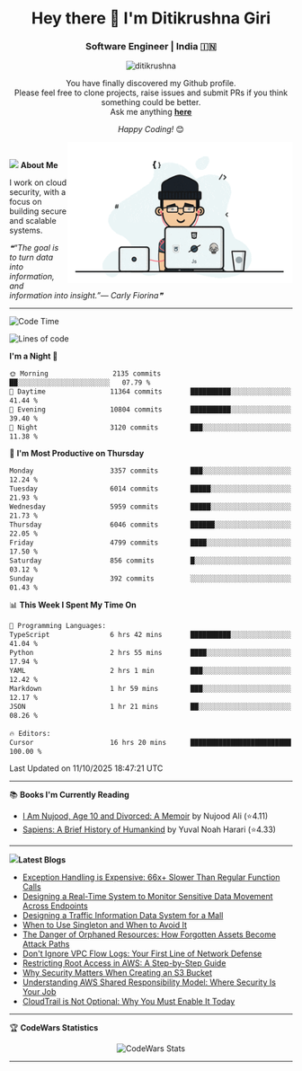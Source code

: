 <h1 align="center">Hey there 👋 I'm Ditikrushna Giri</h1>
<h3 align="center">Software Engineer | India 🇮🇳</h3>
 <p align="center"> <img src="https://komarev.com/ghpvc/?username=ditikrushna" alt="ditikrushna" /> </p>

<div align="center">
You have finally discovered my Github profile. <br>
Please feel free to clone projects, raise issues and submit PRs if you think something could be better. <br>
Ask me anything <a href="https://github.com/ditikrushna/ditikrushna/issues/new"><b>here</b></a><br>

<i>Happy Coding!</i> 😊
</div>

<img align="right" alt="Coding" width="400" src="https://github.com/ditikrushna/ditikrushna/blob/master/charts/programmer_transparent.gif">

</br>

<img src="https://media.giphy.com/media/WUlplcMpOCEmTGBtBW/giphy.gif" width="30"> **About Me**

I work on cloud security, with a focus on building secure and scalable systems.

<!--STARTS_HERE_QUOTE_README-->
<i>❝“The goal is to turn data into information, and information into insight.”— Carly Fiorina❞</i>
<!--ENDS_HERE_QUOTE_README-->
 
---

<!--START_SECTION:waka-->
![Code Time](http://img.shields.io/badge/Code%20Time-953%20hrs%2019%20mins-blue)

![Lines of code](https://img.shields.io/badge/From%20Hello%20World%20I%27ve%20Written-3.7%20million%20lines%20of%20code-blue)

**I'm a Night 🦉** 

```text
🌞 Morning                2135 commits        ██░░░░░░░░░░░░░░░░░░░░░░░   07.79 % 
🌆 Daytime                11364 commits       ██████████░░░░░░░░░░░░░░░   41.44 % 
🌃 Evening                10804 commits       ██████████░░░░░░░░░░░░░░░   39.40 % 
🌙 Night                  3120 commits        ███░░░░░░░░░░░░░░░░░░░░░░   11.38 % 
```
📅 **I'm Most Productive on Thursday** 

```text
Monday                   3357 commits        ███░░░░░░░░░░░░░░░░░░░░░░   12.24 % 
Tuesday                  6014 commits        █████░░░░░░░░░░░░░░░░░░░░   21.93 % 
Wednesday                5959 commits        █████░░░░░░░░░░░░░░░░░░░░   21.73 % 
Thursday                 6046 commits        ██████░░░░░░░░░░░░░░░░░░░   22.05 % 
Friday                   4799 commits        ████░░░░░░░░░░░░░░░░░░░░░   17.50 % 
Saturday                 856 commits         █░░░░░░░░░░░░░░░░░░░░░░░░   03.12 % 
Sunday                   392 commits         ░░░░░░░░░░░░░░░░░░░░░░░░░   01.43 % 
```


📊 **This Week I Spent My Time On** 

```text
💬 Programming Languages: 
TypeScript               6 hrs 42 mins       ██████████░░░░░░░░░░░░░░░   41.04 % 
Python                   2 hrs 55 mins       ████░░░░░░░░░░░░░░░░░░░░░   17.94 % 
YAML                     2 hrs 1 min         ███░░░░░░░░░░░░░░░░░░░░░░   12.42 % 
Markdown                 1 hr 59 mins        ███░░░░░░░░░░░░░░░░░░░░░░   12.17 % 
JSON                     1 hr 21 mins        ██░░░░░░░░░░░░░░░░░░░░░░░   08.26 % 

🔥 Editors: 
Cursor                   16 hrs 20 mins      █████████████████████████   100.00 % 
```


 Last Updated on 11/10/2025 18:47:21 UTC
<!--END_SECTION:waka-->

---

📚 **Books I'm Currently Reading**
<!-- GOODREADS-LIST:START -->
- [I Am Nujood, Age 10 and Divorced: A Memoir](https://www.goodreads.com/review/show/7689086604?utm_medium=api&utm_source=rss) by Nujood Ali (⭐️4.11)
- [Sapiens: A Brief History of Humankind](https://www.goodreads.com/review/show/3198808213?utm_medium=api&utm_source=rss) by Yuval Noah Harari (⭐️4.33)
<!-- GOODREADS-LIST:END -->

---


<img src="http://www.netanimations.net/livres-13.gif" width="40">**Latest Blogs** 

<!-- BLOG-POST-LIST:START -->
- [Exception Handling is Expensive: 66x+ Slower Than Regular Function Calls](https://www.ditikrushna.space/blog/exception-handling-performance-jvm)
- [Designing a Real-Time System to Monitor Sensitive Data Movement Across Endpoints](https://www.ditikrushna.space/blog/endpoint-data-movement-monitoring)
- [Designing a Traffic Information Data System for a Mall](https://www.ditikrushna.space/blog/mall-traffic-data-system-design)
- [When to Use Singleton and When to Avoid It](https://www.ditikrushna.space/blog/singleton-pattern-guide)
- [The Danger of Orphaned Resources: How Forgotten Assets Become Attack Paths](https://www.ditikrushna.space/blog/orphaned-resources-risk)
- [Don't Ignore VPC Flow Logs: Your First Line of Network Defense](https://www.ditikrushna.space/blog/vpc-flow-logs-importance)
- [Restricting Root Access in AWS: A Step-by-Step Guide](https://www.ditikrushna.space/blog/restrict-root-access-aws)
- [Why Security Matters When Creating an S3 Bucket](https://www.ditikrushna.space/blog/s3-bucket-security-matters)
- [Understanding AWS Shared Responsibility Model: Where Security Is Your Job](https://www.ditikrushna.space/blog/aws-shared-responsibility-model)
- [CloudTrail is Not Optional: Why You Must Enable It Today](https://www.ditikrushna.space/blog/enable-cloudtrail-now)
<!-- BLOG-POST-LIST:END -->

--- 

🏆 **CodeWars Statistics**

<div align="center">
  <img src="https://github.r2v.ch/codewars?user=ditikrushna&name=true&top_languages=true&stroke=%23b362ff&theme=purple_dark&hide_clan=true&hide_rank=true" alt="CodeWars Stats" width="300" height="200">
</div>

---
